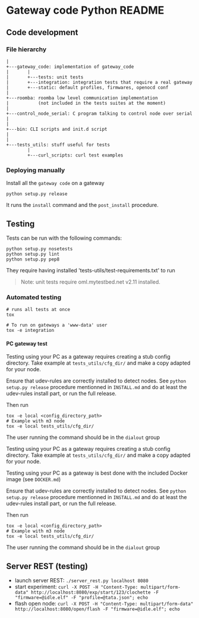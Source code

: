 Gateway code Python README
==========================


Code development
----------------

### File hierarchy ###

    |
    +---gateway_code: implementation of gateway_code
    |       |
    |       +---tests: unit tests
    |       +---integration: integration tests that require a real gateway
    |       +---static: default profiles, firmwares, openocd conf
    |
    +---roomba: roomba low level communication implementation
    |           (not included in the tests suites at the moment)
    |
    +---control_node_serial: C program talking to control node over serial
    |
    |
    +---bin: CLI scripts and init.d script
    |
    |
    +---tests_utils: stuff useful for tests
            |
            +---curl_scripts: curl test examples


### Deploying manually ###

Install all the `gateway code` on a gateway

    python setup.py release

It runs the `install` command and the `post_install` procedure.


Testing
-------

Tests can be run with the following commands:

    python setup.py nosetests
    python setup.py lint
    python setup.py pep8

They require having installed 'tests-utils/test-requirements.txt' to run

> Note: unit tests require oml.mytestbed.net v2.11 installed.

### Automated testing ###

    # runs all tests at once
    tox

    # To run on gateways a 'www-data' user
    tox -e integration

#### PC gateway test ###

Testing using your PC as a gateway requires creating a stub config directory.
Take example at `tests_utils/cfg_dir/` and make a copy adapted for your node.

Ensure that udev-rules are correctly installed to detect nodes.
See `python setup.py release` procedure mentionned in `INSTALL.md` and
do at least the udev-rules install part, or run the full release.

Then run

    tox -e local <config_directory_path>
    # Example with m3 node
    tox -e local tests_utils/cfg_dir/

The user running the command should be in the `dialout` group


Testing using your PC as a gateway requires creating a stub config directory.
Take example at `tests_utils/cfg_dir/` and make a copy adapted for your node.

Testing using your PC as a gateway is best done with the included Docker image (see `DOCKER.md`)

Ensure that udev-rules are correctly installed to detect nodes.
See `python setup.py release` procedure mentionned in `INSTALL.md` and
do at least the udev-rules install part, or run the full release.

Then run

    tox -e local <config_directory_path>
    # Example with m3 node
    tox -e local tests_utils/cfg_dir/

The user running the command should be in the `dialout` group


Server REST (testing)
---------------------

* launch server REST: `./server_rest.py localhost 8080`
* start experiment:   `curl -X POST -H "Content-Type: multipart/form-data" http://localhost:8080/exp/start/123/clochette -F "firmware=@idle.elf" -F "profile=@tata.json"; echo`
* flash open node:    `curl -X POST -H "Content-Type: multipart/form-data" http://localhost:8080/open/flash -F "firmware=@idle.elf"; echo`
